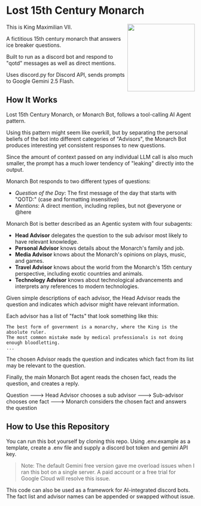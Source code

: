 # Lost 15th Century Monarch

<img src="https://upload.wikimedia.org/wikipedia/commons/2/29/Ranc_Jean_Louis_XIV_Fabre_museum.jpg" align="right" height="180px" />

This is King Maximilian VII.

A fictitious 15th century monarch that answers ice breaker questions.

Built to run as a discord bot and respond to "qotd" messages as well as direct mentions.

Uses discord.py for Discord API, sends prompts to Google Gemini 2.5 Flash.

## How It Works

Lost 15th Century Monarch, or Monarch Bot, follows a tool-calling AI Agent pattern.

Using this pattern might seem like overkill, but by separating the personal beliefs of the bot into different categories of "Advisors", the Monarch Bot produces interesting yet consistent responses to new questions.

Since the amount of context passed on any individual LLM call is also much smaller, the prompt has a much lower tendency of "leaking" directly into the output. 

Monarch Bot responds to two different types of questions:

- *Question of the Day*: The first message of the day that starts with "QOTD:" (case and formatting insensitive)
- *Mentions*: A direct mention, including replies, but not @everyone or @here

Monarch Bot is better described as an Agentic system with four subagents:

- **Head Advisor** delegates the question to the sub advisor most likely to have relevant knowledge.
- **Personal Advisor** knows details about the Monarch's family and job.
- **Media Advisor** knows about the Monarch's opinions on plays, music, and games.
- **Travel Advisor** knows about the world from the Monarch's 15th century perspective, including exotic countries and animals.
- **Technology Advisor** knows about technological advancements and interprets any references to modern technologies.

Given simple descriptions of each advisor, the Head Advisor reads the question and indicates which advisor might have relevant information.

Each advisor has a list of "facts" that look something like this:

```
The best form of government is a monarchy, where the King is the absolute ruler.
The most common mistake made by medical professionals is not doing enough bloodletting.
...
```

The chosen Advisor reads the question and indicates which fact from its list may be relevant to the question.

Finally, the main Monarch Bot agent reads the chosen fact, reads the question, and creates a reply.

Question ---> Head Advisor chooses a sub advisor ---> Sub-advisor chooses one fact ---> Monarch considers the chosen fact and answers the question

## How to Use this Repository

You can run this bot yourself by cloning this repo. Using .env.example as a template, create a .env file and supply a discord bot token and gemini API key.

> Note: The default Gemini free version gave me overload issues when I ran this bot on a single server. A paid account or a free trial for Google Cloud will resolve this issue.

This code can also be used as a framework for AI-integrated discord bots. The fact list and advisor names can be appended or swapped without issue.





